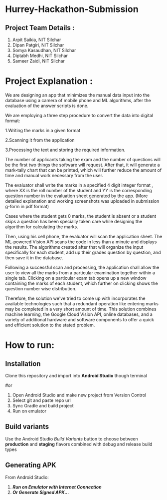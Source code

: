 # Hurrey-Hackathon-Submission

## Project Team Details :
1. Arpit Saikia, NIT Silchar
2. Dipan Patgiri, NIT Silchar 
3. Somya Kasaudhan, NIT Silchar
4. Diptabh Medhi, NIT Silchar
5. Sameer Zaidi, NIT Silchar


# Project Explanation :

 We are designing an app that minimizes the manual data input into the database using a camera of mobile phone and ML algorithms, after the evaluation of the answer scripts is done. 

We are employing a three step procedure to convert the data into digital format:

1.Writing the marks in a given format

2.Scanning it from the application

3.Processing the text and storing the required information.


The number of applicants taking the exam and the number of questions will be the first two things the software will request. 
After that, it will generate a mark-tally chart that can be printed, which will further reduce the amount of time and manual work necessary from the user.

The evaluator shall write the marks in a specified 4 digit integer format <XXYY>, where XX is the roll number of the student and YY is the corresponding
question number in the evaluation sheet generated by the app.
(More detailed explanation and working screenshots was uploaded in submission g-form in pdf format)

Cases where the student gets 0 marks, the student is absent or a student skips a question has been specially taken care while designing the algorithm for calculating the marks.

Then, using his cell phone, the evaluator will scan the application sheet. The ML-powered Vision API scans the code in less than a minute and displays the results.
The algorithms created after that will organize the input specifically for each student, add up their grades question by question, and then save it in the database.


Following a successful scan and processing, the application shall allow the user to  view all the marks from a particular examination together within a single tab. 
Clicking on a particular exam tab opens up a new window containing the marks of each student, which further on clicking shows the question number wise distribution.

Therefore, the solution we've tried to come up with incorporates the available technologies such that a redundant operation like entering marks may be completed in a very short amount of time. 
This solution combines machine learning, the Google Cloud Vision API, online databases, and a variety of additional hardware and software components to offer a quick and efficient solution to the stated problem.


# How to run:

## Installation

Clone this repository and import into **Android Studio** though terminal
 
#or
 
1. Open Android Studio and make new project from Version Control
2. Select git and paste repo url
3. Sync Gradle and build project
4. Run on emulator

## Build variants
Use the Android Studio *Build Variants* button to choose between **production** and **staging** flavors combined with debug and release build types

## Generating APK
From Android Studio:
1. ***Run on Emulator with Internet Connection*** 
2. ***Or Generate Signed APK...***


